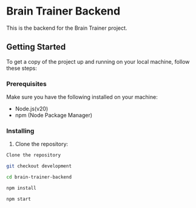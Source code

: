 # Brain Trainer Backend

This is the backend for the Brain Trainer project.

## Getting Started

To get a copy of the project up and running on your local machine, follow these steps:

### Prerequisites

Make sure you have the following installed on your machine:

- Node.js(v20)
- npm (Node Package Manager)

### Installing
1. Clone the repository:

```bash
Clone the repository

git checkout development

cd brain-trainer-backend

npm install

npm start
